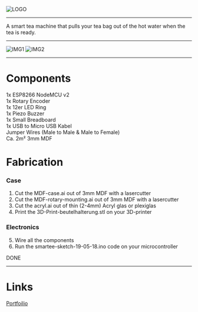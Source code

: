 <img src="https://www.aljoschatheil.de/smartea-logo-trans.png" alt="LOGO" title="" />

<hr>
A smart tea machine that pulls your tea bag out of the hot water when the tea is ready. 

<hr>
<img src="https://www.aljoschatheil.de/IMG_4449.jpg" alt="IMG1" title="" />
<img src="https://www.aljoschatheil.de/IMG_4455.jpg" alt="IMG2" title="" />
<hr>

# Components 

1x ESP8266 NodeMCU v2 </br>
1x Rotary Encoder</br>
1x 12er LED Ring</br>
1x Piezo Buzzer</br>
1x Small Breadboard</br>
1x USB to Micro USB Kabel</br>
Jumper Wires (Male to Male & Male to Female)</br>
Ca. 2m² 3mm MDF 


# Fabrication
### Case
1. Cut the MDF-case.ai out of 3mm MDF with a lasercutter </br>
2. Cut the MDF-rotary-mounting.ai out of 3mm MDF with a lasercutter </br>
3. Cut the acryl.ai out of thin (2-4mm) Acryl glas or plexiglas </br>
4. Print the 3D-Print-beutelhalterung.stl on your 3D-printer </br>

### Electronics
5. Wire all the components </br>
6. Run the smartee-sketch-19-05-18.ino code on your microcontroller </br>

DONE

<hr>

# Links
[Portfoilio](https://www.aljoschatheil.de/)

